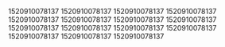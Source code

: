 1520910078137
1520910078137
1520910078137
1520910078137
1520910078137
1520910078137
1520910078137
1520910078137
1520910078137
1520910078137
1520910078137
1520910078137
1520910078137
1520910078137
1520910078137